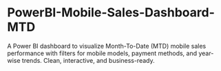 # PowerBI-Mobile-Sales-Dashboard-MTD
A Power BI dashboard to visualize Month-To-Date (MTD) mobile sales performance with filters for mobile models, payment methods, and year-wise trends. Clean, interactive, and business-ready.
